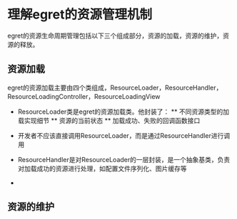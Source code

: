 理解egret的资源管理机制
========================
egret的资源生命周期管理包括以下三个组成部分，资源的加载，资源的维护，资源的释放。

资源加载
----------------------

egret的资源加载主要由四个类组成，ResourceLoader，ResourceHandler，ResourceLoadingController，ResourceLoadingView

* ResourceLoader类是egret的资源加载类。他封装了：
** 不同资源类型的加载实现细节
** 资源的当前状态
** 加载成功、失败的回调函数接口
* 开发者不应该直接调用ResourceLoader，而是通过ResourceHandler进行调用

* ResourceHandler是对ResourceLoader的一层封装，是一个抽象基类，负责对加载成功的资源进行处理，如配置文件序列化、图片缓存等
* 



资源的维护
---------------------


